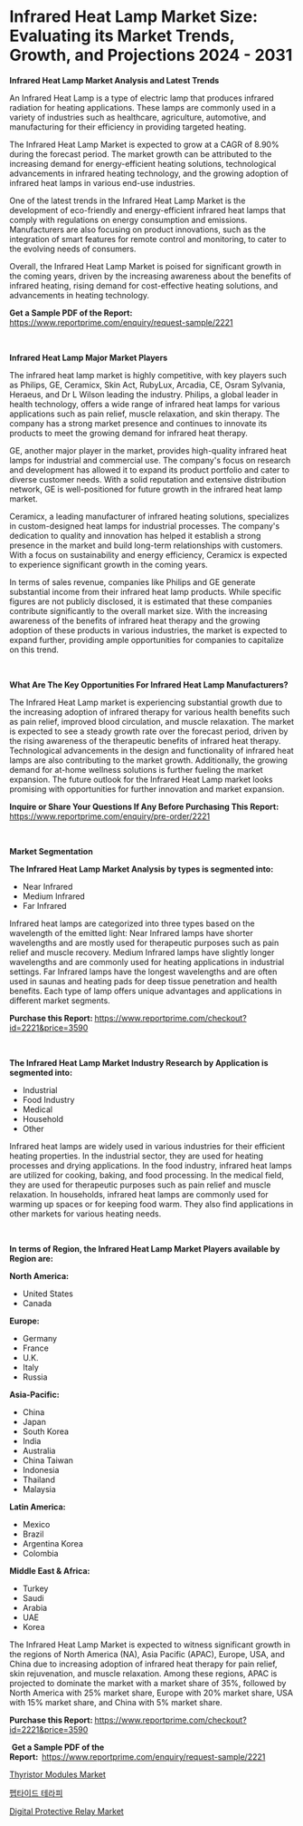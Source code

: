 <p><h1>Infrared Heat Lamp Market Size: Evaluating its Market Trends, Growth, and Projections 2024 - 2031</h1></p><p><strong>Infrared Heat Lamp Market Analysis and Latest Trends</strong></p>
<p><p>An Infrared Heat Lamp is a type of electric lamp that produces infrared radiation for heating applications. These lamps are commonly used in a variety of industries such as healthcare, agriculture, automotive, and manufacturing for their efficiency in providing targeted heating.</p><p>The Infrared Heat Lamp Market is expected to grow at a CAGR of 8.90% during the forecast period. The market growth can be attributed to the increasing demand for energy-efficient heating solutions, technological advancements in infrared heating technology, and the growing adoption of infrared heat lamps in various end-use industries.</p><p>One of the latest trends in the Infrared Heat Lamp Market is the development of eco-friendly and energy-efficient infrared heat lamps that comply with regulations on energy consumption and emissions. Manufacturers are also focusing on product innovations, such as the integration of smart features for remote control and monitoring, to cater to the evolving needs of consumers.</p><p>Overall, the Infrared Heat Lamp Market is poised for significant growth in the coming years, driven by the increasing awareness about the benefits of infrared heating, rising demand for cost-effective heating solutions, and advancements in heating technology.</p></p>
<p><strong>Get a Sample PDF of the Report:&nbsp;</strong> <a href="https://www.reportprime.com/enquiry/request-sample/2221">https://www.reportprime.com/enquiry/request-sample/2221</a></p>
<p>&nbsp;</p>
<p><strong>Infrared Heat Lamp Major Market Players</strong></p>
<p><p>The infrared heat lamp market is highly competitive, with key players such as Philips, GE, Ceramicx, Skin Act, RubyLux, Arcadia, CE, Osram Sylvania, Heraeus, and Dr L Wilson leading the industry. Philips, a global leader in health technology, offers a wide range of infrared heat lamps for various applications such as pain relief, muscle relaxation, and skin therapy. The company has a strong market presence and continues to innovate its products to meet the growing demand for infrared heat therapy.</p><p>GE, another major player in the market, provides high-quality infrared heat lamps for industrial and commercial use. The company's focus on research and development has allowed it to expand its product portfolio and cater to diverse customer needs. With a solid reputation and extensive distribution network, GE is well-positioned for future growth in the infrared heat lamp market.</p><p>Ceramicx, a leading manufacturer of infrared heating solutions, specializes in custom-designed heat lamps for industrial processes. The company's dedication to quality and innovation has helped it establish a strong presence in the market and build long-term relationships with customers. With a focus on sustainability and energy efficiency, Ceramicx is expected to experience significant growth in the coming years.</p><p>In terms of sales revenue, companies like Philips and GE generate substantial income from their infrared heat lamp products. While specific figures are not publicly disclosed, it is estimated that these companies contribute significantly to the overall market size. With the increasing awareness of the benefits of infrared heat therapy and the growing adoption of these products in various industries, the market is expected to expand further, providing ample opportunities for companies to capitalize on this trend.</p></p>
<p>&nbsp;</p>
<p><strong>What Are The Key Opportunities For Infrared Heat Lamp Manufacturers?</strong></p>
<p><p>The Infrared Heat Lamp market is experiencing substantial growth due to the increasing adoption of infrared therapy for various health benefits such as pain relief, improved blood circulation, and muscle relaxation. The market is expected to see a steady growth rate over the forecast period, driven by the rising awareness of the therapeutic benefits of infrared heat therapy. Technological advancements in the design and functionality of infrared heat lamps are also contributing to the market growth. Additionally, the growing demand for at-home wellness solutions is further fueling the market expansion. The future outlook for the Infrared Heat Lamp market looks promising with opportunities for further innovation and market expansion.</p></p>
<p><strong>Inquire or Share Your Questions If Any Before Purchasing This Report:</strong> <a href="https://www.reportprime.com/enquiry/pre-order/2221">https://www.reportprime.com/enquiry/pre-order/2221</a></p>
<p>&nbsp;</p>
<p><strong>Market Segmentation</strong></p>
<p><strong>The Infrared Heat Lamp Market Analysis by types is segmented into:</strong></p>
<p><ul><li>Near Infrared</li><li>Medium Infrared</li><li>Far Infrared</li></ul></p>
<p><p>Infrared heat lamps are categorized into three types based on the wavelength of the emitted light: Near Infrared lamps have shorter wavelengths and are mostly used for therapeutic purposes such as pain relief and muscle recovery. Medium Infrared lamps have slightly longer wavelengths and are commonly used for heating applications in industrial settings. Far Infrared lamps have the longest wavelengths and are often used in saunas and heating pads for deep tissue penetration and health benefits. Each type of lamp offers unique advantages and applications in different market segments.</p></p>
<p><strong>Purchase this Report:&nbsp;</strong><a href="https://www.reportprime.com/checkout?id=2221&price=3590">https://www.reportprime.com/checkout?id=2221&price=3590</a></p>
<p>&nbsp;</p>
<p><strong>The Infrared Heat Lamp Market Industry Research by Application is segmented into:</strong></p>
<p><ul><li>Industrial</li><li>Food Industry</li><li>Medical</li><li>Household</li><li>Other</li></ul></p>
<p><p>Infrared heat lamps are widely used in various industries for their efficient heating properties. In the industrial sector, they are used for heating processes and drying applications. In the food industry, infrared heat lamps are utilized for cooking, baking, and food processing. In the medical field, they are used for therapeutic purposes such as pain relief and muscle relaxation. In households, infrared heat lamps are commonly used for warming up spaces or for keeping food warm. They also find applications in other markets for various heating needs.</p></p>
<p>&nbsp;</p>
<p><strong>In terms of Region, the Infrared Heat Lamp Market Players available by Region are:</strong></p>
<p>
    <p> <strong> North America: </strong>
        <ul>
            <li>United States</li>
            <li>Canada</li>
        </ul>
        </p> 
    <p> <strong> Europe: </strong>
        <ul>
            <li>Germany</li>
            <li>France</li>
            <li>U.K.</li>
            <li>Italy</li>
            <li>Russia</li>
        </ul>
        </p> 
    <p> <strong> Asia-Pacific: </strong>
        <ul>
            <li>China</li>
            <li>Japan</li>
            <li>South Korea</li>
            <li>India</li>
            <li>Australia</li>
            <li>China Taiwan</li>
            <li>Indonesia</li>
            <li>Thailand</li>
            <li>Malaysia</li>
        </ul>
        </p> 
    <p> <strong> Latin America: </strong>
        <ul>
            <li>Mexico</li>
            <li>Brazil</li>
            <li>Argentina Korea</li>
            <li>Colombia</li>
        </ul>
        </p> 
    <p> <strong> Middle East & Africa: </strong>
        <ul>
            <li>Turkey</li>
            <li>Saudi</li>
            <li>Arabia</li>
            <li>UAE</li>
            <li>Korea</li>
        </ul>
    </p>
    </p>
<p><p>The Infrared Heat Lamp Market is expected to witness significant growth in the regions of North America (NA), Asia Pacific (APAC), Europe, USA, and China due to increasing adoption of infrared heat therapy for pain relief, skin rejuvenation, and muscle relaxation. Among these regions, APAC is projected to dominate the market with a market share of 35%, followed by North America with 25% market share, Europe with 20% market share, USA with 15% market share, and China with 5% market share.</p></p>
<p><strong>Purchase this Report: </strong><a href="https://www.reportprime.com/checkout?id=2221&price=3590">https://www.reportprime.com/checkout?id=2221&price=3590</a></p>
<p>&nbsp;<strong>Get a Sample PDF of the Report:&nbsp;&nbsp;</strong><a href="https://www.reportprime.com/enquiry/request-sample/2221">https://www.reportprime.com/enquiry/request-sample/2221</a></p>
<p><strong></strong></p>
<p><p><a href="https://github.com/kosella/Market-Research-Report-List-2/blob/main/thyristor-modules-market.md">Thyristor Modules Market</a></p><p><a href="https://github.com/JackieFauhey9089475/Market-Research-Report-List-1/blob/main/427865610234.md">펩타이드 테라피</a></p><p><a href="https://github.com/nathandecarvalho/Market-Research-Report-List-2/blob/main/digital-protective-relay-market.md">Digital Protective Relay Market</a></p></p>